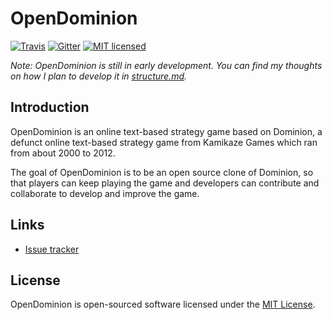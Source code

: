 # OpenDominion


[![Travis](https://img.shields.io/travis/WaveHack/OpenDominion.svg?maxAge=2592000)](https://travis-ci.org/WaveHack/OpenDominion)
[![Gitter](https://img.shields.io/gitter/room/opendominion/lobby.svg?maxAge=2592000)](https://gitter.im/opendominion/Lobby)
[![MIT licensed](https://img.shields.io/github/license/wavehack/opendominion.svg?maxAge=2592000)](https://opensource.org/licenses/MIT)

*Note: OpenDominion is still in early development. You can find my thoughts on how I plan to develop it in [structure.md](structure.md).*

## Introduction

OpenDominion is an online text-based strategy game based on Dominion, a defunct online text-based strategy game from Kamikaze Games which ran from about 2000 to 2012.

The goal of OpenDominion is to be an open source clone of Dominion, so that players can keep playing the game and developers can contribute and collaborate to develop and improve the game.

## Links

* [Issue tracker](https://github.com/WaveHack/OpenDominion/issues)

## License

OpenDominion is open-sourced software licensed under the [MIT License](https://opensource.org/licenses/MIT).
